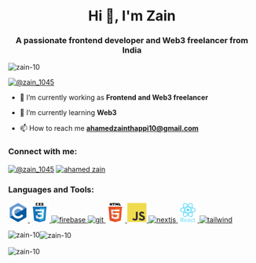 <h1 align="center">Hi 👋, I'm Zain</h1>
<h3 align="center">A passionate frontend developer and Web3 freelancer from India</h3>

<p align="left"> <img src="https://komarev.com/ghpvc/?username=zain-10&label=Profile%20views&color=0e75b6&style=flat" alt="zain-10" /> </p>

<p align="left"> <a href="https://twitter.com/@zAiN_1045" target="blank"><img src="https://img.shields.io/twitter/follow/@zAiN_1045?logo=twitter&style=for-the-badge" alt="@zain_1045" /></a> </p>

- 🔭 I’m currently working as **Frontend and Web3 freelancer**

- 🌱 I’m currently learning **Web3**

- 📫 How to reach me **ahamedzainthappi10@gmail.com**

<h3 align="left">Connect with me:</h3>
<p align="left">
<a href="https://twitter.com/@zain_1045" target="blank"><img align="center" src="https://raw.githubusercontent.com/rahuldkjain/github-profile-readme-generator/master/src/images/icons/Social/twitter.svg" alt="@zain_1045" height="30" width="40" /></a>
<a href="https://linkedin.com/in/ahamed zain" target="blank"><img align="center" src="https://raw.githubusercontent.com/rahuldkjain/github-profile-readme-generator/master/src/images/icons/Social/linked-in-alt.svg" alt="ahamed zain" height="30" width="40" /></a>
</p>

<h3 align="left">Languages and Tools:</h3>
<p align="left"> <a href="https://www.cprogramming.com/" target="_blank" rel="noreferrer"> <img src="https://raw.githubusercontent.com/devicons/devicon/master/icons/c/c-original.svg" alt="c" width="40" height="40"/> </a> <a href="https://www.w3schools.com/css/" target="_blank" rel="noreferrer"> <img src="https://raw.githubusercontent.com/devicons/devicon/master/icons/css3/css3-original-wordmark.svg" alt="css3" width="40" height="40"/> </a> <a href="https://firebase.google.com/" target="_blank" rel="noreferrer"> <img src="https://www.vectorlogo.zone/logos/firebase/firebase-icon.svg" alt="firebase" width="40" height="40"/> </a> <a href="https://git-scm.com/" target="_blank" rel="noreferrer"> <img src="https://www.vectorlogo.zone/logos/git-scm/git-scm-icon.svg" alt="git" width="40" height="40"/> </a> <a href="https://www.w3.org/html/" target="_blank" rel="noreferrer"> <img src="https://raw.githubusercontent.com/devicons/devicon/master/icons/html5/html5-original-wordmark.svg" alt="html5" width="40" height="40"/> </a> <a href="https://developer.mozilla.org/en-US/docs/Web/JavaScript" target="_blank" rel="noreferrer"> <img src="https://raw.githubusercontent.com/devicons/devicon/master/icons/javascript/javascript-original.svg" alt="javascript" width="40" height="40"/> </a> <a href="https://nextjs.org/" target="_blank" rel="noreferrer"> <img src="https://cdn.worldvectorlogo.com/logos/nextjs-2.svg" alt="nextjs" width="40" height="40"/> </a> <a href="https://reactjs.org/" target="_blank" rel="noreferrer"> <img src="https://raw.githubusercontent.com/devicons/devicon/master/icons/react/react-original-wordmark.svg" alt="react" width="40" height="40"/> </a> <a href="https://tailwindcss.com/" target="_blank" rel="noreferrer"> <img src="https://www.vectorlogo.zone/logos/tailwindcss/tailwindcss-icon.svg" alt="tailwind" width="40" height="40"/> </a> </p>

<p><img align="left" src="https://github-readme-stats.vercel.app/api/top-langs?username=zain-10&show_icons=true&locale=en&layout=compact" alt="zain-10" /></p>

<p><img align="center" src="https://github-readme-stats.vercel.app/api?username=zain-10&show_icons=true&locale=en" alt="zain-10" /></p>

<p><img align="center" src="https://github-readme-streak-stats.herokuapp.com/?user=zain-10&" alt="zain-10" /></p>

